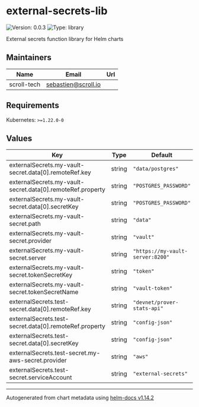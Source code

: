 # external-secrets-lib

![Version: 0.0.3](https://img.shields.io/badge/Version-0.0.3-informational?style=flat-square) ![Type: library](https://img.shields.io/badge/Type-library-informational?style=flat-square)

External secrets function library for Helm charts

## Maintainers

| Name | Email | Url |
| ---- | ------ | --- |
| scroll-tech | <sebastien@scroll.io> |  |

## Requirements

Kubernetes: `>=1.22.0-0`

## Values

| Key | Type | Default | Description |
|-----|------|---------|-------------|
| externalSecrets.my-vault-secret.data[0].remoteRef.key | string | `"data/postgres"` |  |
| externalSecrets.my-vault-secret.data[0].remoteRef.property | string | `"POSTGRES_PASSWORD"` |  |
| externalSecrets.my-vault-secret.data[0].secretKey | string | `"POSTGRES_PASSWORD"` |  |
| externalSecrets.my-vault-secret.path | string | `"data"` |  |
| externalSecrets.my-vault-secret.provider | string | `"vault"` |  |
| externalSecrets.my-vault-secret.server | string | `"https://my-vault-server:8200"` |  |
| externalSecrets.my-vault-secret.tokenSecretKey | string | `"token"` |  |
| externalSecrets.my-vault-secret.tokenSecretName | string | `"vault-token"` |  |
| externalSecrets.test-secret.data[0].remoteRef.key | string | `"devnet/prover-stats-api"` |  |
| externalSecrets.test-secret.data[0].remoteRef.property | string | `"config-json"` |  |
| externalSecrets.test-secret.data[0].secretKey | string | `"config-json"` |  |
| externalSecrets.test-secret.my-aws-secret.provider | string | `"aws"` |  |
| externalSecrets.test-secret.serviceAccount | string | `"external-secrets"` |  |

----------------------------------------------
Autogenerated from chart metadata using [helm-docs v1.14.2](https://github.com/norwoodj/helm-docs/releases/v1.14.2)
